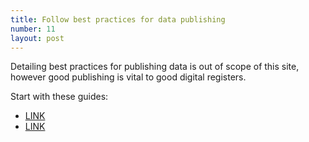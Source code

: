 ```yaml
---
title: Follow best practices for data publishing
number: 11
layout: post
---
```



Detailing best practices for publishing data is out of scope of this site, however good publishing is vital to good digital registers.

Start with these guides:

* [LINK](https://duckduckgo.com/?q=publishing+data)
* [LINK](https://duckduckgo.com/?q=publishing+data)

<!-- TODO Get links on data publishing from ODI -->
